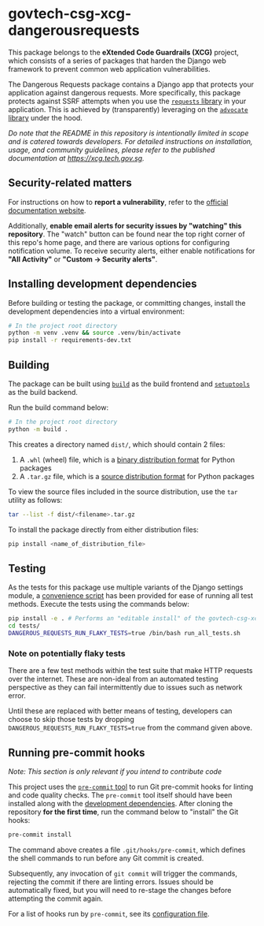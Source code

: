 # govtech-csg-xcg-dangerousrequests

This package belongs to the **eXtended Code Guardrails (XCG)** project, which consists of a series of packages that harden the Django web framework to prevent common web application vulnerabilities.

The Dangerous Requests package contains a Django app that protects your application against dangerous requests. More specifically, this package protects against SSRF attempts when you use the [`requests` library](https://requests.readthedocs.io/en/latest/) in your application. This is achieved by (transparently) leveraging on the [`advocate` library](https://github.com/JordanMilne/Advocate) under the hood.

*Do note that the README in this repository is intentionally limited in scope and is catered towards developers. For detailed instructions on installation, usage, and community guidelines, please refer to the published documentation at https://xcg.tech.gov.sg.*

## Security-related matters

For instructions on how to **report a vulnerability**, refer to the [official documentation website](https://xcg.tech.gov.sg/community/vulnerabilities).

Additionally, **enable email alerts for security issues by "watching" this repository**. The "watch" button can be found near the top right corner of this repo's home page, and there are various options for configuring notification volume. To receive security alerts, either enable notifications for **"All Activity"** or **"Custom -> Security alerts"**.

## Installing development dependencies

Before building or testing the package, or committing changes, install the development dependencies into a virtual environment:

```sh
# In the project root directory
python -m venv .venv && source .venv/bin/activate
pip install -r requirements-dev.txt
```

## Building

The package can be built using [`build`](https://pypa-build.readthedocs.io/en/latest/) as the build frontend and [`setuptools`](https://setuptools.pypa.io/en/latest/) as the build backend.

Run the build command below:

```sh
# In the project root directory
python -m build .
```

This creates a directory named `dist/`, which should contain 2 files:

1. A `.whl` (wheel) file, which is a [binary distribution format](https://packaging.python.org/en/latest/specifications/binary-distribution-format/) for Python packages
2. A `.tar.gz` file, which is a [source distribution format](https://packaging.python.org/en/latest/specifications/source-distribution-format/) for Python packages

To view the source files included in the source distribution, use the `tar` utility as follows:

```sh
tar --list -f dist/<filename>.tar.gz
```

To install the package directly from either distribution files:

```sh
pip install <name_of_distribution_file>
```

## Testing

As the tests for this package use multiple variants of the Django settings module, a [convenience script](./tests/run_all_tests.sh) has been provided for ease of running all test methods. Execute the tests using the commands below:

```bash
pip install -e . # Performs an "editable install" of the govtech-csg-xcg-dangerousrequests package
cd tests/
DANGEROUS_REQUESTS_RUN_FLAKY_TESTS=true /bin/bash run_all_tests.sh
```

### Note on potentially flaky tests

There are a few test methods within the test suite that make HTTP requests over the internet. These are non-ideal from an automated testing perspective as they can fail intermittently due to issues such as network error.

Until these are replaced with better means of testing, developers can choose to skip those tests by dropping `DANGEROUS_REQUESTS_RUN_FLAKY_TESTS=true` from the command given above.

## Running pre-commit hooks

*Note: This section is only relevant if you intend to contribute code*

This project uses the [`pre-commit` tool](https://pre-commit.com) to run Git pre-commit hooks for linting and code quality checks. The `pre-commit` tool itself should have been installed along with the [development dependencies](#installing-development-dependencies). After cloning the repository **for the first time**, run the command below to "install" the Git hooks:

```sh
pre-commit install
```

The command above creates a file `.git/hooks/pre-commit`, which defines the shell commands to run before any Git commit is created.

Subsequently, any invocation of `git commit` will trigger the commands, rejecting the commit if there are linting errors. Issues should be automatically fixed, but you will need to re-stage the changes before attempting the commit again.

For a list of hooks run by `pre-commit`, see its [configuration file](.pre-commit-config.yaml).
